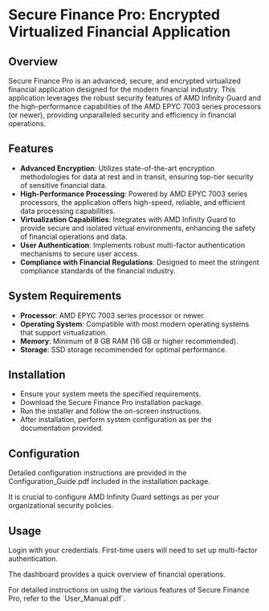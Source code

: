 # Secure Finance Pro: Encrypted Virtualized Financial Application

## Overview

Secure Finance Pro is an advanced, secure, and encrypted virtualized financial application designed for the modern financial industry. This application leverages the robust security features of AMD Infinity Guard and the high-performance capabilities of the AMD EPYC 7003 series processors (or newer), providing unparalleled security and efficiency in financial operations.

## Features

* **Advanced Encryption**: Utilizes state-of-the-art encryption methodologies for data at rest and in transit, ensuring top-tier security of sensitive financial data.
* **High-Performance Processing**: Powered by AMD EPYC 7003 series processors, the application offers high-speed, reliable, and efficient data processing capabilities.
* **Virtualization Capabilities**: Integrates with AMD Infinity Guard to provide secure and isolated virtual environments, enhancing the safety of financial operations and data.
* **User Authentication**: Implements robust multi-factor authentication mechanisms to secure user access.
* **Compliance with Financial Regulations**: Designed to meet the stringent compliance standards of the financial industry.

## System Requirements

* **Processor**: AMD EPYC 7003 series processor or newer.
* **Operating System**: Compatible with most modern operating systems that support virtualization.
* **Memory**: Minimum of 8 GB RAM (16 GB or higher recommended).
* **Storage**: SSD storage recommended for optimal performance.

## Installation

* Ensure your system meets the specified requirements.
* Download the Secure Finance Pro installation package.
* Run the installer and follow the on-screen instructions.
* After installation, perform system configuration as per the documentation provided.

## Configuration

Detailed configuration instructions are provided in the Configuration_Guide.pdf included in the installation package.

It is crucial to configure AMD Infinity Guard settings as per your organizational security policies.

## Usage

Login with your credentials. First-time users will need to set up multi-factor authentication.

The dashboard provides a quick overview of financial operations.

For detailed instructions on using the various features of Secure Finance Pro, refer to the ´User_Manual.pdf´.

